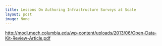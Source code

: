 ```yaml
---
title: Lessons On Authoring Infrastructure Surveys at Scale
layout: post
image: None
---
```



 
http://modi.mech.columbia.edu/wp-content/uploads/2013/06/Open-Data-Kit-Review-Article.pdf
